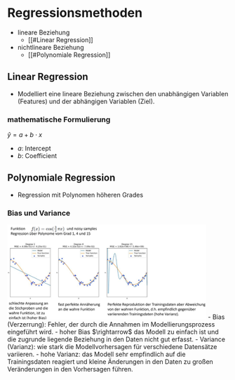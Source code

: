# Regressionsmethoden 
- lineare Beziehung 
	- [[#Linear Regression]] 
- nichtlineare Beziehung 
	- [[#Polynomiale Regression]] 


## Linear Regression 
- Modelliert eine lineare Beziehung zwischen den unabhängigen Variablen (Features) und der abhängigen Variablen (Ziel). 
### mathematische Formulierung 
$\hat{y} = a + b \cdot x$ 
- $a$: Intercept 
- $b$: Coefficient 

## Polynomiale Regression 
- Regression mit Polynomen höheren Grades 
### Bias und Variance 
<img src="https://github.com/ICH-BIN-HXM/images_DAAN/blob/main/Scrennshot_2024-07-06_16-02-16.png?raw=" width="90%" /> 
- Bias (Verzerrung): Fehler, der durch die Annahmen im Modellierungsprozess eingeführt wird. 
	- hoher Bias $\rightarrow$ das Modell zu einfach ist und die zugrunde liegende Beziehung in den Daten nicht gut erfasst. 
- Variance (Varianz): wie stark die Modellvorhersagen für verschiedene Datensätze variieren. 
	- hohe Varianz: das Modell sehr empfindlich auf die Trainingsdaten reagiert und kleine Änderungen in den Daten zu großen Veränderungen in den Vorhersagen führen. 


